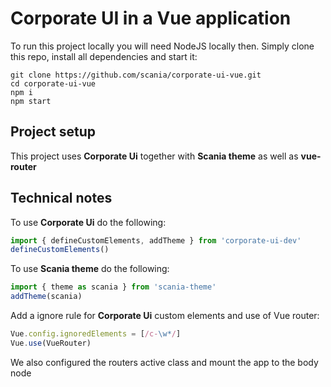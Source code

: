 # Corporate UI in a Vue application

To run this project locally you will need NodeJS locally then.
Simply clone this repo, install all dependencies and start it:
```
git clone https://github.com/scania/corporate-ui-vue.git
cd corporate-ui-vue
npm i
npm start
```

## Project setup
This project uses **Corporate Ui** together with **Scania theme** as well as **vue-router**

## Technical notes
To use **Corporate Ui** do the following:
```javascript
import { defineCustomElements, addTheme } from 'corporate-ui-dev'
defineCustomElements()
```
To use **Scania theme** do the following:
```javascript
import { theme as scania } from 'scania-theme'
addTheme(scania)
```
Add a ignore rule for **Corporate Ui** custom elements and use of Vue router:
```javascript
Vue.config.ignoredElements = [/c-\w*/]
Vue.use(VueRouter)
```
We also configured the routers active class and mount the app to the body node
